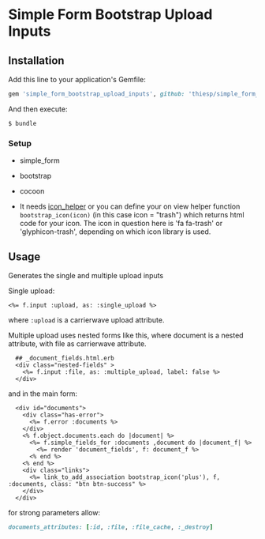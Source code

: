 # Simple Form Bootstrap Upload Inputs

## Installation

Add this line to your application's Gemfile:

```ruby
gem 'simple_form_bootstrap_upload_inputs', github: 'thiesp/simple_form_bootstrap_upload_inputs'
```

And then execute:

    $ bundle

### Setup

* simple_form
* bootstrap
* cocoon

* It needs [icon_helper](github.com/thiesp/icon-helper-boostrap3-glyphicon-and-bootstrap4-font-awesome) or you can define your on view helper function `bootstrap_icon(icon)` (in this case icon = "trash") which returns html code for your icon. The icon in question here is 'fa fa-trash' or 'glyphicon-trash', depending on which icon library is used.

## Usage

Generates the single and multiple upload inputs

Single upload:

```
<%= f.input :upload, as: :single_upload %>
```

where `:upload` is a carrierwave upload attribute.

Multiple upload uses nested forms like this, where document is a nested attribute, with file as carrierwave attribute.

```
  ## _document_fields.html.erb
  <div class="nested-fields" >
    <%= f.input :file, as: :multiple_upload, label: false %>
  </div>
```

and in the main form:

```
  <div id="documents">
    <div class="has-error">
      <%= f.error :documents %>
    </div>
    <% f.object.documents.each do |document| %>
      <%= f.simple_fields_for :documents ,document do |document_f| %>
        <%= render 'document_fields', f: document_f %>
      <% end %>
    <% end %>
    <div class="links">
      <%= link_to_add_association bootstrap_icon('plus'), f, :documents, class: "btn btn-success" %>
    </div>
  </div>
```

for strong parameters allow:

```ruby
documents_attributes: [:id, :file, :file_cache, :_destroy]
```